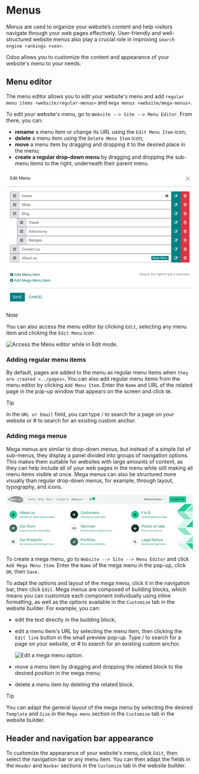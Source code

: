 # Menus

Menus are used to organize your website’s content and help visitors
navigate through your web pages effectively. User-friendly and
well-structured website menus also play a crucial role in improving
`search engine rankings <seo>`.

Odoo allows you to customize the content and appearance of your
website's menu to your needs.

## Menu editor

The menu editor allows you to edit your website's menu and add
`regular menu items
<website/regular-menus>` and `mega menus <website/mega-menus>`.

To edit your website's menu, go to `Website --> Site --> Menu Editor`.
From there, you can:

- **rename** a menu item or change its URL using the `Edit Menu Item`
  icon;
- **delete** a menu item using the `Delete Menu Item` icon;
- **move** a menu item by dragging and dropping it to the desired place
  in the menu;
- **create a regular drop-down menu** by dragging and dropping the
  sub-menu items to the right, underneath their parent menu.

![Menu editor with sub-menus](menus/menu-editor.png)

> [!NOTE]
> You can also access the menu editor by clicking `Edit`, selecting any
> menu item and clicking the `Edit Menu` icon.
>
> ![Access the Menu editor while in Edit mode.](menus/edit-menu-icon.png)

### Adding regular menu items

By default, pages are added to the menu as regular menu items when
`they are created
<../pages>`. You can also add regular menu items from the menu editor by
clicking `Add
Menu Item`. Enter the `Name` and URL of the related page in the pop-up
window that appears on the screen and click `OK`.

> [!TIP]
> In the `URL or Email` field, you can type
> <span class="title-ref">/</span> to search for a page on your website
> or <span class="title-ref">\#</span> to search for an existing custom
> anchor.

### Adding mega menus

Mega menus are similar to drop-down menus, but instead of a simple list
of sub-menus, they display a panel divided into groups of navigation
options. This makes them suitable for websites with large amounts of
content, as they can help include all of your web pages in the menu
while still making all menu items visible at once. Mega menus can also
be structured more visually than regular drop-down menus, for example,
through layout, typography, and icons.

![Mega menu in the navigation bar.](menus/mega-menu.png)

To create a mega menu, go to `Website --> Site --> Menu Editor` and
click `Add Mega Menu Item`. Enter the `Name` of the mega menu in the
pop-up, click `OK`, then `Save`.

To adapt the options and layout of the mega menu, click it in the
navigation bar, then click `Edit`. Mega menus are composed of building
blocks, which means you can customize each component individually using
inline formatting, as well as the options available in the `Customize`
tab in the website builder. For example, you can:

- edit the text directly in the building block;

- edit a menu item's URL by selecting the menu item, then clicking the
  `Edit link` button in the small preview pop-up. Type
  <span class="title-ref">/</span> to search for a page on your website,
  or <span class="title-ref">\#</span> to search for an existing custom
  anchor.

  ![Edit a mega menu option.](menus/mega-menu-option.png)

- move a menu item by dragging and dropping the related block to the
  desired position in the mega menu;

- delete a menu item by deleting the related block.

> [!TIP]
> You can adapt the general layout of the mega menu by selecting the
> desired `Template` and `Size` in the `Mega menu` section in the
> `Customize` tab in the website builder.

## Header and navigation bar appearance

To customize the appearance of your website's menu, click `Edit`, then
select the navigation bar or any menu item. You can then adapt the
fields in the `Header` and `Navbar` sections in the `Customize` tab in
the website builder.
